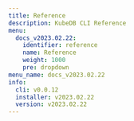 ```yaml
---
title: Reference
description: KubeDB CLI Reference
menu:
  docs_v2023.02.22:
    identifier: reference
    name: Reference
    weight: 1000
    pre: dropdown
menu_name: docs_v2023.02.22
info:
  cli: v0.0.12
  installer: v2023.02.22
  version: v2023.02.22
---
```


